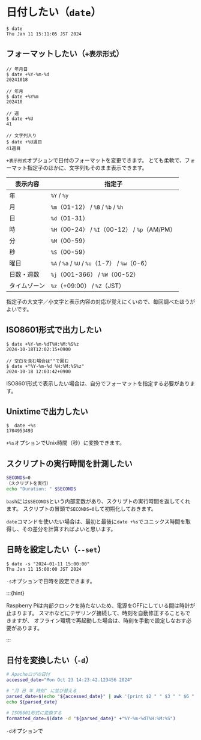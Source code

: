 # 日付したい（``date``）

```console
$ date
Thu Jan 11 15:11:05 JST 2024
```

## フォーマットしたい（`+表示形式`）

```console
// 年月日
$ date +%Y-%m-%d
20241018

// 年月
$ date +%Y%m
202410

// 週
$ date +%U
41

// 文字列入り
$ date +%U週目
41週目
```

`+表示形式`オプションで日付のフォーマットを変更できます。
とても柔軟で、フォーマット指定子のほかに、文字列もそのまま表示できます。

| 表示内容 | 指定子 |
|---|---|
| 年 | `%Y` / `%y` |
| 月 | `%m`（01-12） / `%B` / `%b` / `%h` |
| 日 | `%d`（01-31） |
| 時 | `%H`（00-24） / `%I`（00-12） / `%p`（AM/PM） |
| 分 | `%M`（00-59） |
| 秒 | `%S`（00-59） |
| 曜日 | `%A` / `%a` / `%U` / `%u`（1-7） / `%w`（0-6） |
| 日数・週数 | `%j`（001-366） / `%W`（00-52） |
| タイムゾーン | `%z`（+09:00） / `%Z`（JST） |

指定子の大文字／小文字と表示内容の対応が覚えにくいので、毎回調べたほうがよいです。

## ISO8601形式で出力したい

```console
$ date +%Y-%m-%dT%H:%M:%S%z
2024-10-18T12:02:15+0900

// 空白を含む場合は""で囲む
$ date +"%Y-%m-%d %H:%M:%S%z"
2024-10-18 12:03:42+0900
```

ISO8601形式で表示したい場合は、自分でフォーマットを指定する必要があります。

## Unixtimeで出力したい

```console
$  date +%s
1704953493
```

``+%s``オプションでUnix時間（秒）に変換できます。

## スクリプトの実行時間を計測したい

```bash
SECONDS=0
（スクリプトを実行）
echo "Duration: " $SECONDS
```

``bash``には``$SECONDS``という内部変数があり、スクリプトの実行時間を返してくれます。
スクリプトの冒頭で``SECONDS=0``して初期化しておきます。

``date``コマンドを使いたい場合は、最初と最後に``date +%s``でユニックス時間を取得し、その差分を計算すればよいと思います。

## 日時を設定したい（``--set``）

```console
$ date -s "2024-01-11 15:00:00"
Thu Jan 11 15:00:00 JST 2024
```

``-s``オプションで日時を設定できます。

:::{hint}

Raspberry Piは内部クロックを持たないため、電源をOFFにしている間は時計が止まります。
スマホなどにテザリング接続して、時刻を自動修正することもできますが、
オフライン環境で再起動した場合は、時刻を手動で設定しなおす必要があります。

:::

## 日付を変換したい（`-d`）

```bash
# Apacheログの日付
accessed_date="Mon Oct 23 14:23:42.123456 2024"

# "月 日 年 時刻" に並び替える
parsed_date=$(echo "${accessed_date}" | awk '{print $2 " " $3 " " $6 " " $4}')
echo ${parsed_date}

# ISO8601形式に変換する
formatted_date=$(date -d "${parsed_date}" +"%Y-%m-%dT%H:%M:%S")
```

`-d`オプションで
